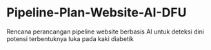# Pipeline-Plan-Website-AI-DFU
Rencana perancangan pipeline website berbasis AI untuk deteksi dini potensi terbentuknya luka pada kaki diabetik
